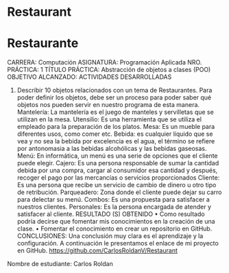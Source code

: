 # Restaurant
#  Restaurante

CARRERA: Computación ASIGNATURA: Programación Aplicada
NRO. PRÁCTICA: 1 TÍTULO PRÁCTICA: Abstracción de objetos a clases (POO)
OBJETIVO ALCANZADO:
ACTIVIDADES DESARROLLADAS
1. Describir 10 objetos relacionados con un tema de Restaurantes.
Para poder definir los objetos, debe ser un proceso para poder saber qué objetos nos pueden servir en nuestro programa de esta manera.
Mantelería: La mantelería es el juego de manteles y servilletas que se utilizan en la mesa.
Utensilio: Es una herramienta que se utiliza el empleado para la preparación de los platos.
Mesa: Es un mueble para diferentes usos, como comer etc. 
Bebida: es cualquier líquido que se vea y no sea la bebida por excelencia es el agua, el término se refiere por antonomasia a las bebidas alcohólicas y las bebidas gaseosas. 
Menú: En informática, un menú es una serie de opciones que el cliente puede elegir.
Cajero: Es una persona responsable de sumar la cantidad debida por una compra, cargar al consumidor esa cantidad y después, recoger el pago por las mercancías o servicios proporcionados
Cliente: Es una persona que recibe un servicio de cambio de dinero u otro tipo de retribución.
Parqueadero: Zona donde el cliente puede dejar su carro para delectar su menú.
Combos: Es una propuesta para satisfacer a nuestros clientes.
Personales: Es la persona encargada de atender y satisfacer al cliente.
RESULTADO (S) OBTENIDO 
• Como resultado podría decirse que fomentar mis conocimientos en la creación de una clase.
• Fomentar el conocimiento en crear un repositorio en GitHub.
CONCLUSIONES:
Una conclusión muy clara es el aprendizaje y la configuración.
A continuación le presentamos el enlace de mi proyecto en GitHub.
https://github.com/CarlosRoldanV/Restaurant


Nombre de estudiante: Carlos Roldan
